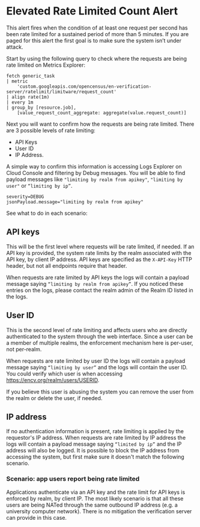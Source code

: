# Elevated Rate Limited Count  Alert

This alert fires when the condition of at least one request per second has been rate limited for a sustained period of more than 5 minutes. If you are paged for this alert the first goal is to make sure the system isn’t under attack. 

Start by using the following query to check where the requests are being rate limited on Metrics Explorer:

```
fetch generic_task
| metric
    'custom.googleapis.com/opencensus/en-verification-server/ratelimit/limitware/request_count'
| align rate(1m)
| every 1m
| group_by [resource.job],
    [value_request_count_aggregate: aggregate(value.request_count)]
```

Next you will want to confirm how the requests are being rate limited. There are 3 possible levels of rate limiting: 
* API Keys
* User ID
* IP Address. 

A simple way to confirm this information is accessing Logs Explorer on Cloud Console and filtering by Debug messages.
You will be able to find payload messages like `"limiting by realm from apikey"`, `"limiting by user"` or `“limiting by ip”`. 

```
severity=DEBUG
jsonPayload.message="limiting by realm from apikey"
```

See what to do in each scenario:

## API keys 
This will be the first level where requests will be rate limited, if needed.  If an API key is provided,
the system rate limits by the realm associated with the API key, by client IP address. 
API keys are specified as the `X-API-Key` HTTP header, but not all endpoints require that header. 

When requests are rate limited by API keys the logs will contain a payload message saying `“limiting by realm from apikey”`.
If you noticed these entries on the logs, please contact the realm admin of the Realm ID listed in the logs. 

## User ID 
This is the second level of rate limiting and affects users who are directly authenticated to the system through the web interface. 
Since a user can be a member of multiple realms, the enforcement mechanism here is per-user, not per-realm.

When requests are rate limited by user ID the logs will contain a payload message saying `“limiting by user”` and the logs will contain the user ID. 
You could verify which user is when accessing https://encv.org/realm/users/USERID.

If you believe this user is abusing the system you can remove the user from the realm or delete the user, if needed.

## IP address 
If no authentication information is present, rate limiting is applied by the requestor's IP address. 
When requests are rate limited by IP address the logs will contain a payload message saying `“limited by ip”` and the IP address will also be logged.
It is possible to block the IP address from accessing the system, but first make sure it doesn't match the following scenario.

### Scenario: app users report being rate limited
Applications authenticate via an API key and the rate limit for API keys is enforced by realm, by client IP. The most likely scenario is that all these users are being NATed through the same outbound IP address (e.g. a university computer network). There is no mitigation the verification server can provide in this case.
